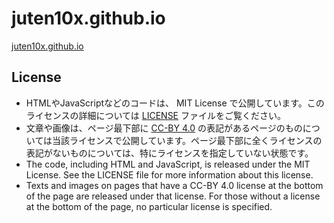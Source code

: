 # juten10x.github.io
[juten10x.github.io](https://juten10x.github.io)

## License
* HTMLやJavaScriptなどのコードは、 MIT License で公開しています。このライセンスの詳細については [LICENSE](LICENSE) ファイルをご覧ください。
* 文章や画像は、ページ最下部に [CC-BY 4.0](https://creativecommons.org/licenses/by/4.0/) の表記があるページのものについては当該ライセンスで公開しています。ページ最下部に全くライセンスの表記がないものについては、特にライセンスを指定していない状態です。
* The code, including HTML and JavaScript, is released under the MIT License. See the LICENSE file for more information about this license.
* Texts and images on pages that have a CC-BY 4.0 license at the bottom of the page are released under that license. For those without a license at the bottom of the page, no particular license is specified.
